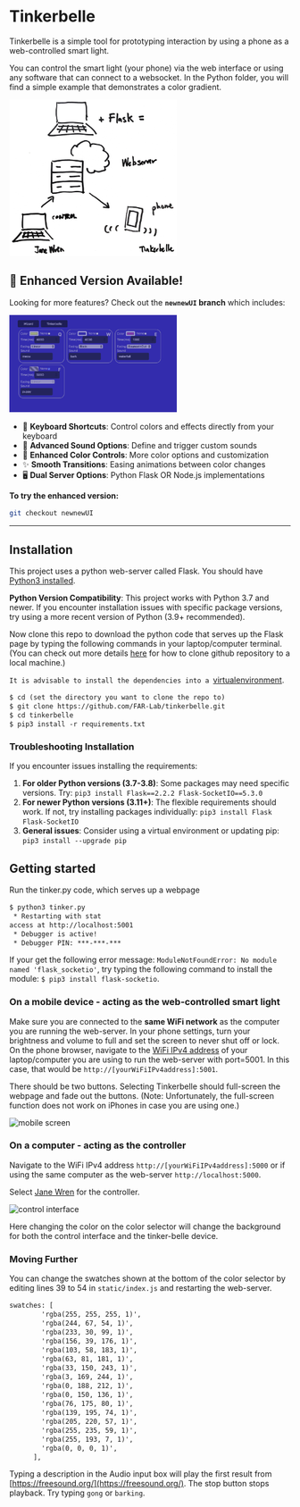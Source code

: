 # Tinkerbelle

Tinkerbelle is a simple tool for prototyping interaction by using a phone as a web-controlled smart light. 

You can control the smart light (your phone) via the web interface or using any software that can connect to a websocket. In the Python folder, you will find a simple example that demonstrates a color gradient.

<img src="/imgs/Snapshot.PNG" alt="system diagram" width="300"/>

## 🚀 Enhanced Version Available!

Looking for more features? Check out the **`newnewUI` branch** which includes:

<img src="/imgs/KeyboardControl.png" alt="Enhanced Keyboard Control Version" width="300"/>

- 🎹 **Keyboard Shortcuts**: Control colors and effects directly from your keyboard  
- 🎵 **Advanced Sound Options**: Define and trigger custom sounds
- 🎨 **Enhanced Color Controls**: More color options and customization
- ✨ **Smooth Transitions**: Easing animations between color changes
- 🖥️ **Dual Server Options**: Python Flask OR Node.js implementations

**To try the enhanced version:**
```bash
git checkout newnewUI
```

---

## Installation

This project uses a python web-server called Flask. 
You should have [Python3 installed](https://realpython.com/installing-python/).

**Python Version Compatibility**: This project works with Python 3.7 and newer. If you encounter installation issues with specific package versions, try using a more recent version of Python (3.9+ recommended).

<!--To install flask in a virtual environment:
```
$ sudo pip3 install virtualenv
$ virtualenv tinkerbelle
$ cd tinkerbelle
$ source bin/activate
```-->

Now clone this repo to download the python code that serves up the Flask page by typing the following commands in your laptop/computer terminal.
(You can check out more details [here](https://docs.github.com/en/github/creating-cloning-and-archiving-repositories/cloning-a-repository-from-github/cloning-a-repository) for how to clone github repository to a local machine.)

`It is advisable to install the dependencies into a `[virtualenvironment](https://realpython.com/python-virtual-environments-a-primer/). 

```
$ cd (set the directory you want to clone the repo to)
$ git clone https://github.com/FAR-Lab/tinkerbelle.git
$ cd tinkerbelle
$ pip3 install -r requirements.txt
```

### Troubleshooting Installation
If you encounter issues installing the requirements:
1. **For older Python versions (3.7-3.8)**: Some packages may need specific versions. Try: `pip3 install Flask==2.2.2 Flask-SocketIO==5.3.0`
2. **For newer Python versions (3.11+)**: The flexible requirements should work. If not, try installing packages individually: `pip3 install Flask Flask-SocketIO`
3. **General issues**: Consider using a virtual environment or updating pip: `pip3 install --upgrade pip`

## Getting started
Run the tinker.py code, which serves up a webpage

```
$ python3 tinker.py
 * Restarting with stat
access at http://localhost:5001
 * Debugger is active!
 * Debugger PIN: ***-***-***
```
If your get the following error message: `ModuleNotFoundError: No module named 'flask_socketio'`, try typing the following command to install the module:
`$ pip3 install flask-socketio`.


### On a mobile device - acting as the web-controlled smart light
Make sure you are connected to the **same WiFi network** as the computer you are running the web-server. In your phone settings, turn your brightness and volume to full and set the screen to never shut off or lock. On the phone browser, navigate to the [WiFi IPv4 address](https://smallbusiness.chron.com/ip-address-wifi-52888.html) of your laptop/computer you are using to run the web-server with port=5001. In this case, that would be `http://[yourWiFiIPv4address]:5001`.



There should be two buttons. Selecting Tinkerbelle should full-screen the webpage and fade out the buttons. (Note: Unfortunately, the full-screen function does not work on iPhones in case you are using one.)

![mobile screen](/imgs/phone1.png)


### On a computer - acting as the controller
Navigate to the WiFi IPv4 address `http://[yourWiFiIPv4address]:5000` or if using the same computer as the web-server `http://localhost:5000`.

Select [Jane Wren](https://en.wikipedia.org/wiki/Tinker_Bell#On_stage) for the controller. 

![control interface](/imgs/controller.png)

Here changing the color on the color selector will change the background for both the control interface and the tinker-belle device.


### Moving Further

You can change the swatches shown at the bottom of the color selector by editing lines 39 to 54 in `static/index.js` and restarting the web-server.

```
swatches: [
        'rgba(255, 255, 255, 1)',
        'rgba(244, 67, 54, 1)',
        'rgba(233, 30, 99, 1)',
        'rgba(156, 39, 176, 1)',
        'rgba(103, 58, 183, 1)',
        'rgba(63, 81, 181, 1)',
        'rgba(33, 150, 243, 1)',
        'rgba(3, 169, 244, 1)',
        'rgba(0, 188, 212, 1)',
        'rgba(0, 150, 136, 1)',
        'rgba(76, 175, 80, 1)',
        'rgba(139, 195, 74, 1)',
        'rgba(205, 220, 57, 1)',
        'rgba(255, 235, 59, 1)',
        'rgba(255, 193, 7, 1)',
        'rgba(0, 0, 0, 1)',
      ],
```

Typing a description in the Audio input box will play the first result from [https://freesound.org/](https://freesound.org/). The stop button stops playback. Try typing `gong` or `barking`.
